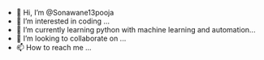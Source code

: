 - 👋 Hi, I’m @Sonawane13pooja
- 👀 I’m interested in coding  ...
- 🌱 I’m currently learning  python with machine learning and automation...
- 💞️ I’m looking to collaborate on ...
- 📫 How to reach me ...

<!---
Sonawane13pooja/Sonawane13pooja is a ✨ special ✨ repository because its `README.md` (this file) appears on your GitHub profile.
You can click the Preview link to take a look at your changes.
--->
